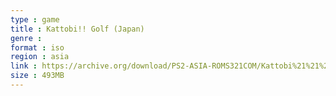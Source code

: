 ```yaml
---
type : game
title : Kattobi!! Golf (Japan)
genre : 
format : iso
region : asia
link : https://archive.org/download/PS2-ASIA-ROMS321COM/Kattobi%21%21%20Golf%20%28Japan%29.7z
size : 493MB
---
```

